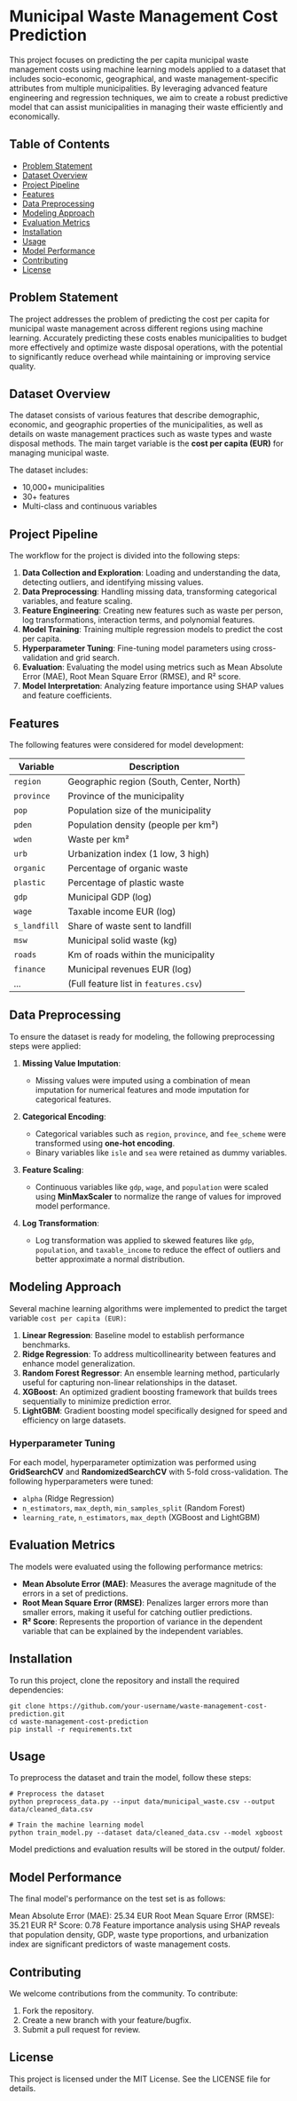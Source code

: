 # Municipal Waste Management Cost Prediction

This project focuses on predicting the per capita municipal waste management costs using machine learning models applied to a dataset that includes socio-economic, geographical, and waste management-specific attributes from multiple municipalities. By leveraging advanced feature engineering and regression techniques, we aim to create a robust predictive model that can assist municipalities in managing their waste efficiently and economically.

## Table of Contents
- [Problem Statement](#problem-statement)
- [Dataset Overview](#dataset-overview)
- [Project Pipeline](#project-pipeline)
- [Features](#features)
- [Data Preprocessing](#data-preprocessing)
- [Modeling Approach](#modeling-approach)
- [Evaluation Metrics](#evaluation-metrics)
- [Installation](#installation)
- [Usage](#usage)
- [Model Performance](#model-performance)
- [Contributing](#contributing)
- [License](#license)

## Problem Statement

The project addresses the problem of predicting the cost per capita for municipal waste management across different regions using machine learning. Accurately predicting these costs enables municipalities to budget more effectively and optimize waste disposal operations, with the potential to significantly reduce overhead while maintaining or improving service quality.

## Dataset Overview

The dataset consists of various features that describe demographic, economic, and geographic properties of the municipalities, as well as details on waste management practices such as waste types and waste disposal methods. The main target variable is the **cost per capita (EUR)** for managing municipal waste.

The dataset includes:

- 10,000+ municipalities
- 30+ features
- Multi-class and continuous variables

## Project Pipeline

The workflow for the project is divided into the following steps:

1. **Data Collection and Exploration**: Loading and understanding the data, detecting outliers, and identifying missing values.
2. **Data Preprocessing**: Handling missing data, transforming categorical variables, and feature scaling.
3. **Feature Engineering**: Creating new features such as waste per person, log transformations, interaction terms, and polynomial features.
4. **Model Training**: Training multiple regression models to predict the cost per capita.
5. **Hyperparameter Tuning**: Fine-tuning model parameters using cross-validation and grid search.
6. **Evaluation**: Evaluating the model using metrics such as Mean Absolute Error (MAE), Root Mean Square Error (RMSE), and R² score.
7. **Model Interpretation**: Analyzing feature importance using SHAP values and feature coefficients.

## Features

The following features were considered for model development:

| Variable        | Description                                              |
|-----------------|----------------------------------------------------------|
| `region`        | Geographic region (South, Center, North)                 |
| `province`      | Province of the municipality                              |
| `pop`           | Population size of the municipality                       |
| `pden`          | Population density (people per km²)                       |
| `wden`          | Waste per km²                                             |
| `urb`           | Urbanization index (1 low, 3 high)                        |
| `organic`       | Percentage of organic waste                               |
| `plastic`       | Percentage of plastic waste                               |
| `gdp`           | Municipal GDP (log)                                       |
| `wage`          | Taxable income EUR (log)                                  |
| `s_landfill`    | Share of waste sent to landfill                           |
| `msw`           | Municipal solid waste (kg)                                |
| `roads`         | Km of roads within the municipality                       |
| `finance`       | Municipal revenues EUR (log)                              |
| ...             | (Full feature list in `features.csv`)                     |

## Data Preprocessing

To ensure the dataset is ready for modeling, the following preprocessing steps were applied:

1. **Missing Value Imputation**:
   - Missing values were imputed using a combination of mean imputation for numerical features and mode imputation for categorical features.

2. **Categorical Encoding**:
   - Categorical variables such as `region`, `province`, and `fee_scheme` were transformed using **one-hot encoding**.
   - Binary variables like `isle` and `sea` were retained as dummy variables.

3. **Feature Scaling**:
   - Continuous variables like `gdp`, `wage`, and `population` were scaled using **MinMaxScaler** to normalize the range of values for improved model performance.

4. **Log Transformation**:
   - Log transformation was applied to skewed features like `gdp`, `population`, and `taxable_income` to reduce the effect of outliers and better approximate a normal distribution.

## Modeling Approach

Several machine learning algorithms were implemented to predict the target variable `cost per capita (EUR)`:

1. **Linear Regression**: Baseline model to establish performance benchmarks.
2. **Ridge Regression**: To address multicollinearity between features and enhance model generalization.
3. **Random Forest Regressor**: An ensemble learning method, particularly useful for capturing non-linear relationships in the dataset.
4. **XGBoost**: An optimized gradient boosting framework that builds trees sequentially to minimize prediction error.
5. **LightGBM**: Gradient boosting model specifically designed for speed and efficiency on large datasets.

### Hyperparameter Tuning

For each model, hyperparameter optimization was performed using **GridSearchCV** and **RandomizedSearchCV** with 5-fold cross-validation. The following hyperparameters were tuned:

- `alpha` (Ridge Regression)
- `n_estimators`, `max_depth`, `min_samples_split` (Random Forest)
- `learning_rate`, `n_estimators`, `max_depth` (XGBoost and LightGBM)

## Evaluation Metrics

The models were evaluated using the following performance metrics:

- **Mean Absolute Error (MAE)**: Measures the average magnitude of the errors in a set of predictions.
- **Root Mean Square Error (RMSE)**: Penalizes larger errors more than smaller errors, making it useful for catching outlier predictions.
- **R² Score**: Represents the proportion of variance in the dependent variable that can be explained by the independent variables.

## Installation

To run this project, clone the repository and install the required dependencies:

```
git clone https://github.com/your-username/waste-management-cost-prediction.git
cd waste-management-cost-prediction
pip install -r requirements.txt
```
## Usage
To preprocess the dataset and train the model, follow these steps:
```
# Preprocess the dataset
python preprocess_data.py --input data/municipal_waste.csv --output data/cleaned_data.csv

# Train the machine learning model
python train_model.py --dataset data/cleaned_data.csv --model xgboost
```
Model predictions and evaluation results will be stored in the output/ folder.

## Model Performance
The final model's performance on the test set is as follows:

Mean Absolute Error (MAE): 25.34 EUR
Root Mean Square Error (RMSE): 35.21 EUR
R² Score: 0.78
Feature importance analysis using SHAP reveals that population density, GDP, waste type proportions, and urbanization index are significant predictors of waste management costs.

## Contributing
We welcome contributions from the community. To contribute:
1. Fork the repository.
2. Create a new branch with your feature/bugfix.
3. Submit a pull request for review.

## License
This project is licensed under the MIT License. See the LICENSE file for details.
